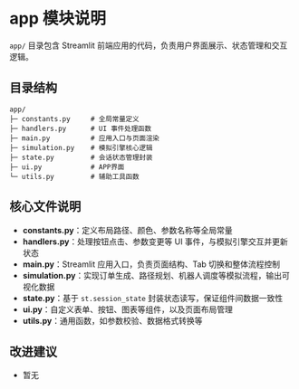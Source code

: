 # app 模块说明

`app/` 目录包含 Streamlit 前端应用的代码，负责用户界面展示、状态管理和交互逻辑。

## 目录结构

```text
app/
├─ constants.py     # 全局常量定义
├─ handlers.py      # UI 事件处理函数
├─ main.py          # 应用入口与页面渲染
├─ simulation.py    # 模拟引擎核心逻辑
├─ state.py         # 会话状态管理封装
├─ ui.py            # APP界面
└─ utils.py         # 辅助工具函数
```

## 核心文件说明

- **constants.py**：定义布局路径、颜色、参数名称等全局常量
- **handlers.py**：处理按钮点击、参数变更等 UI 事件，与模拟引擎交互并更新状态
- **main.py**：Streamlit 应用入口，负责页面结构、Tab 切换和整体流程控制
- **simulation.py**：实现订单生成、路径规划、机器人调度等模拟流程，输出可视化数据
- **state.py**：基于 `st.session_state` 封装状态读写，保证组件间数据一致性
- **ui.py**：自定义表单、按钮、图表等组件，以及页面布局管理
- **utils.py**：通用函数，如参数校验、数据格式转换等

## 改进建议

- 暂无
